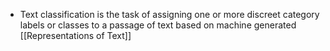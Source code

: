 - Text classification is the task of assigning one or more discreet category labels or classes to a passage of text based on machine generated [[Representations of Text]]
